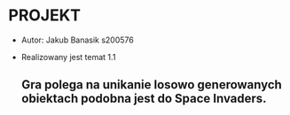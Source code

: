 # PROJEKT
* Autor: Jakub Banasik s200576
* Realizowany jest temat 1.1

  ## Gra polega na unikanie losowo generowanych obiektach podobna jest do Space Invaders.
